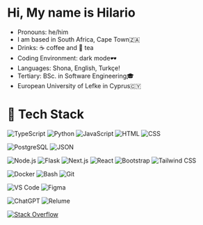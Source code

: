 # Hi, My name is Hilario

<ul>
 <li> Pronouns: he/him</li> 
 <li> I am based in South Africa, Cape Town🇿🇦</li> 
 <li> Drinks: ☕ coffee and 🍵 tea</li>
 <li> Coding Environment: dark mode🕶</li>
 <li> Languages: Shona, English, Turkçe!</li>
 <li> Tertiary: BSc. in Software Engineering🎓</li> 
 <li> European University of Lefke in Cyprus🇨🇾</li>
</ul>

# 💼 Tech Stack
![TypeScript](https://img.shields.io/badge/TypeScript-3178C6.svg?style=for-the-badge&logo=typescript&logoColor=white)
![Python](https://img.shields.io/badge/Python-3776AB.svg?style=for-the-badge&logo=python&logoColor=white)
![JavaScript](https://img.shields.io/badge/JavaScript-F7DF1E.svg?style=for-the-badge&logo=JavaScript&logoColor=black)
![HTML](https://img.shields.io/badge/HTML5-E34F26?style=for-the-badge&logo=html5&logoColor=white)
![CSS](https://img.shields.io/badge/-css3-1572B6?&style=for-the-badge&logo=css3&logoColor=white)

![PostgreSQL](https://img.shields.io/badge/PostgreSQL-336791.svg?style=for-the-badge&logo=postgresql&logoColor=white)
![JSON](https://img.shields.io/badge/JSON-000000.svg?style=for-the-badge&logo=json&logoColor=white)

![Node.js](https://img.shields.io/badge/Node.js-339933?style=for-the-badge&logo=nodedotjs&logoColor=white)
![Flask](https://img.shields.io/badge/Flask-000000.svg?style=for-the-badge&logo=flask&logoColor=white)
![Next.js](https://img.shields.io/badge/Next.js-000000.svg?style=for-the-badge&logo=next.js&logoColor=white)
![React](https://img.shields.io/badge/React-61DAFB.svg?style=for-the-badge&logo=React&logoColor=black)
![Bootstrap](https://img.shields.io/badge/Bootstrap-7952B3.svg?style=for-the-badge&logo=bootstrap&logoColor=white)
![Tailwind CSS](https://img.shields.io/badge/Tailwind_CSS-38B2AC.svg?style=for-the-badge&logo=tailwind-css&logoColor=white)

![Docker](https://img.shields.io/badge/Docker-2496ED.svg?style=for-the-badge&logo=Docker&logoColor=white)
![Bash](https://img.shields.io/badge/GNU%20Bash-4EAA25.svg?style=for-the-badge&logo=GNU-Bash&logoColor=white)
![Git](https://img.shields.io/badge/-Git-F05032?&style=for-the-badge&logo=git&logoColor=white)

![VS Code](https://img.shields.io/badge/-VSCode-007ACC?&style=for-the-badge&logo=visual-studio-code&logoColor=white)
![Figma](https://img.shields.io/badge/Figma-F24E1E.svg?style=for-the-badge&logo=figma&logoColor=white)

![ChatGPT](https://img.shields.io/badge/ChatGPT-29B6F6.svg?style=for-the-badge&logo=openai&logoColor=white)
![Relume](https://img.shields.io/badge/Relume-800080?style=for-the-badge&logo=relume&logoColor=white)

[![Stack Overflow](https://img.shields.io/badge/Stack%20Overflow-FE7A16.svg?style=for-the-badge&logo=stackoverflow&logoColor=white)](https://stackoverflow.com/)






